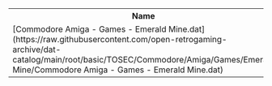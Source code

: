 <table>
<tr><th>Name</th><th>Size</th></tr>
<tr><td>
[Commodore Amiga - Games - Emerald Mine.dat](https://raw.githubusercontent.com/open-retrogaming-archive/dat-catalog/main/root/basic/TOSEC/Commodore/Amiga/Games/Emerald Mine/Commodore Amiga - Games - Emerald Mine.dat)
</td><td>198913</td></tr>
</table>
